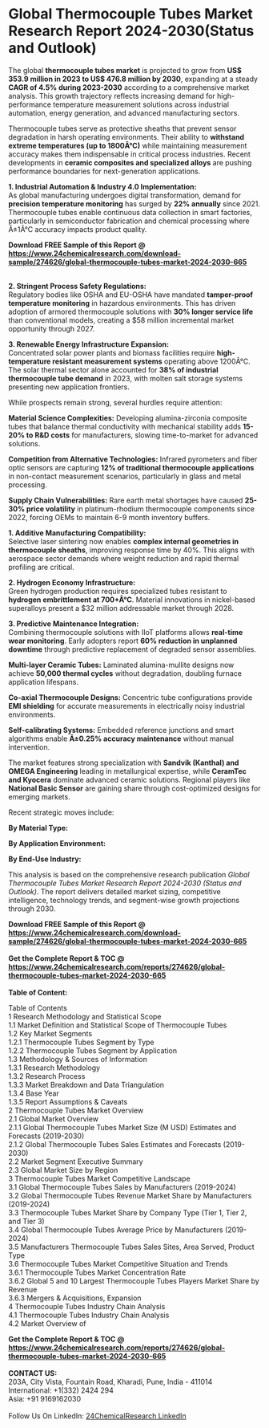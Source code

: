 <h1>Global Thermocouple Tubes Market Research Report 2024-2030(Status and Outlook)</h1><p>The global <strong>thermocouple tubes market</strong> is projected to grow from <strong>US$ 353.9 million in 2023 to US$ 476.8 million by 2030</strong>, expanding at a steady <strong>CAGR of 4.5% during 2023-2030</strong> according to a comprehensive market analysis. This growth trajectory reflects increasing demand for high-performance temperature measurement solutions across industrial automation, energy generation, and advanced manufacturing sectors.</p><p>Thermocouple tubes serve as protective sheaths that prevent sensor degradation in harsh operating environments. Their ability to <strong>withstand extreme temperatures (up to 1800Â°C)</strong> while maintaining measurement accuracy makes them indispensable in critical process industries. Recent developments in <strong>ceramic composites and specialized alloys</strong> are pushing performance boundaries for next-generation applications.</p><p><strong>1. Industrial Automation &amp; Industry 4.0 Implementation:</strong><br>
As global manufacturing undergoes digital transformation, demand for <strong>precision temperature monitoring</strong> has surged by <strong>22% annually</strong> since 2021. Thermocouple tubes enable continuous data collection in smart factories, particularly in semiconductor fabrication and chemical processing where Â±1Â°C accuracy impacts product quality.</p><div><b>Download FREE Sample of this Report @ 
            <a href="https://www.24chemicalresearch.com/download-sample/274626/global-thermocouple-tubes-market-2024-2030-665">
            https://www.24chemicalresearch.com/download-sample/274626/global-thermocouple-tubes-market-2024-2030-665</a></b></div><br><p><strong>2. Stringent Process Safety Regulations:</strong><br>
Regulatory bodies like OSHA and EU-OSHA have mandated <strong>tamper-proof temperature monitoring</strong> in hazardous environments. This has driven adoption of armored thermocouple solutions with <strong>30% longer service life</strong> than conventional models, creating a $58 million incremental market opportunity through 2027.</p><p><strong>3. Renewable Energy Infrastructure Expansion:</strong><br>
Concentrated solar power plants and biomass facilities require <strong>high-temperature resistant measurement systems</strong> operating above 1200Â°C. The solar thermal sector alone accounted for <strong>38% of industrial thermocouple tube demand</strong> in 2023, with molten salt storage systems presenting new application frontiers.</p><p>While prospects remain strong, several hurdles require attention:</p><p><strong>Material Science Complexities:</strong> Developing alumina-zirconia composite tubes that balance thermal conductivity with mechanical stability adds <strong>15-20% to R&amp;D costs</strong> for manufacturers, slowing time-to-market for advanced solutions.</p><p><strong>Competition from Alternative Technologies:</strong> Infrared pyrometers and fiber optic sensors are capturing <strong>12% of traditional thermocouple applications</strong> in non-contact measurement scenarios, particularly in glass and metal processing.</p><p><strong>Supply Chain Vulnerabilities:</strong> Rare earth metal shortages have caused <strong>25-30% price volatility</strong> in platinum-rhodium thermocouple components since 2022, forcing OEMs to maintain 6-9 month inventory buffers.</p><p><strong>1. Additive Manufacturing Compatibility:</strong><br>
Selective laser sintering now enables <strong>complex internal geometries in thermocouple sheaths</strong>, improving response time by 40%. This aligns with aerospace sector demands where weight reduction and rapid thermal profiling are critical.</p><p><strong>2. Hydrogen Economy Infrastructure:</strong><br>
Green hydrogen production requires specialized tubes resistant to <strong>hydrogen embrittlement at 700+Â°C</strong>. Material innovations in nickel-based superalloys present a $32 million addressable market through 2028.</p><p><strong>3. Predictive Maintenance Integration:</strong><br>
Combining thermocouple solutions with IIoT platforms allows <strong>real-time wear monitoring</strong>. Early adopters report <strong>60% reduction in unplanned downtime</strong> through predictive replacement of degraded sensor assemblies.</p><p><strong>Multi-layer Ceramic Tubes:</strong> Laminated alumina-mullite designs now achieve <strong>50,000 thermal cycles</strong> without degradation, doubling furnace application lifespans.</p><p><strong>Co-axial Thermocouple Designs:</strong> Concentric tube configurations provide <strong>EMI shielding</strong> for accurate measurements in electrically noisy industrial environments.</p><p><strong>Self-calibrating Systems:</strong> Embedded reference junctions and smart algorithms enable <strong>Â±0.25% accuracy maintenance</strong> without manual intervention.</p><p>The market features strong specialization with <strong>Sandvik (Kanthal) and OMEGA Engineering</strong> leading in metallurgical expertise, while <strong>CeramTec and Kyocera</strong> dominate advanced ceramic solutions. Regional players like <strong>National Basic Sensor</strong> are gaining share through cost-optimized designs for emerging markets.</p><p>Recent strategic moves include:</p><p><strong>By Material Type:</strong></p><p><strong>By Application Environment:</strong></p><p><strong>By End-Use Industry:</strong></p><p>This analysis is based on the comprehensive research publication <em>Global Thermocouple Tubes Market Research Report 2024-2030 (Status and Outlook)</em>. The report delivers detailed market sizing, competitive intelligence, technology trends, and segment-wise growth projections through 2030.</p><div><b>Download FREE Sample of this Report @ 
            <a href="https://www.24chemicalresearch.com/download-sample/274626/global-thermocouple-tubes-market-2024-2030-665">
            https://www.24chemicalresearch.com/download-sample/274626/global-thermocouple-tubes-market-2024-2030-665</a></b></div><br><div><b>Get the Complete Report & TOC @ 
            <a href="https://www.24chemicalresearch.com/reports/274626/global-thermocouple-tubes-market-2024-2030-665">
            https://www.24chemicalresearch.com/reports/274626/global-thermocouple-tubes-market-2024-2030-665</a></b></div><br>
            <b>Table of Content:</b><p>Table of Contents<br />
1 Research Methodology and Statistical Scope<br />
1.1 Market Definition and Statistical Scope of Thermocouple Tubes<br />
1.2 Key Market Segments<br />
1.2.1 Thermocouple Tubes Segment by Type<br />
1.2.2 Thermocouple Tubes Segment by Application<br />
1.3 Methodology & Sources of Information<br />
1.3.1 Research Methodology<br />
1.3.2 Research Process<br />
1.3.3 Market Breakdown and Data Triangulation<br />
1.3.4 Base Year<br />
1.3.5 Report Assumptions & Caveats<br />
2 Thermocouple Tubes Market Overview<br />
2.1 Global Market Overview<br />
2.1.1 Global Thermocouple Tubes Market Size (M USD) Estimates and Forecasts (2019-2030)<br />
2.1.2 Global Thermocouple Tubes Sales Estimates and Forecasts (2019-2030)<br />
2.2 Market Segment Executive Summary<br />
2.3 Global Market Size by Region<br />
3 Thermocouple Tubes Market Competitive Landscape<br />
3.1 Global Thermocouple Tubes Sales by Manufacturers (2019-2024)<br />
3.2 Global Thermocouple Tubes Revenue Market Share by Manufacturers (2019-2024)<br />
3.3 Thermocouple Tubes Market Share by Company Type (Tier 1, Tier 2, and Tier 3)<br />
3.4 Global Thermocouple Tubes Average Price by Manufacturers (2019-2024)<br />
3.5 Manufacturers Thermocouple Tubes Sales Sites, Area Served, Product Type<br />
3.6 Thermocouple Tubes Market Competitive Situation and Trends<br />
3.6.1 Thermocouple Tubes Market Concentration Rate<br />
3.6.2 Global 5 and 10 Largest Thermocouple Tubes Players Market Share by Revenue<br />
3.6.3 Mergers & Acquisitions, Expansion<br />
4 Thermocouple Tubes Industry Chain Analysis<br />
4.1 Thermocouple Tubes Industry Chain Analysis<br />
4.2 Market Overview of</p><div><b>Get the Complete Report & TOC @ 
            <a href="https://www.24chemicalresearch.com/reports/274626/global-thermocouple-tubes-market-2024-2030-665">
            https://www.24chemicalresearch.com/reports/274626/global-thermocouple-tubes-market-2024-2030-665</a></b></div><br><b>CONTACT US:</b><br>
            203A, City Vista, Fountain Road, Kharadi, Pune, India - 411014<br>
            International: +1(332) 2424 294<br>
            Asia: +91 9169162030 <br><br>
            Follow Us On LinkedIn: <a href="https://www.linkedin.com/company/24chemicalresearch/">24ChemicalResearch LinkedIn</a>